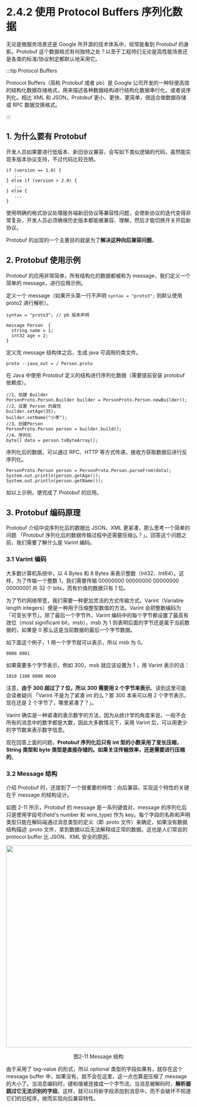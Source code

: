 # 2.4.2 使用 Protocol Buffers 序列化数据

无论是微服务场景还是 Google 所开源的技术体系中，经常能看到 Protobuf 的身影。Protobuf 这个数据格式有何独特之处？以至于工程师们无论是高性能场景还是各类的标准/协议制定都默认地采用它。

:::tip Protocol Buffers

Protocol Buffers（简称 Protobuf 或者 pb）是 Google 公司开发的一种轻便高效的结构化数据存储格式，用来描述各种数据结构进行结构化数据串行化，或者说序列化。相比 XML 和 JSON，Protobuf 更小、更快、更简单，很适合做数据存储或 RPC 数据交换格式。

:::

## 1. 为什么要有 Protobuf

开发人员如果要进行低版本、新旧协议兼容，会写如下类似逻辑的代码，虽然能实现多版本协议支持，不过代码比较丑陋。

```plain
if (version == 1.0) {
   ...
} else if (version > 2.0) {
   ...
} else {
   ...
}
```
使用明确的格式协议处理服务端新旧协议等兼容性问题，会使新协议的迭代变得非常复杂，开发人员必须确保历史版本都能被兼容、理解，然后才能切换开关开启新协议。

Protobuf 的出现的一个主要目的就是为了**解决这种向后兼容问题**。

## 2. Protobuf 使用示例 

Protobuf 的应用非常简单，所有结构化的数据都被称为 message，我们定义一个简单的 message，进行应用示例。

定义一个 message（如果开头第一行不声明 `syntax = "proto3";` 则默认使用 proto2 进行解析）。

```plain
syntax = "proto3"; // pb 版本声明

message Person  { 
  string name = 1;
  int32 age = 2;
}  
```

定义完 message 结构体之后，生成 java 可调用的类文件。

```plain
proto --java_out = / Person.proto
```

在 Java 中使用 Protobuf 定义的结构进行序列化数据（需要提前安装 protobuf 依赖库）。

```plain
//1、创建 Builder
PersonProto.Person.Builder builder = PersonProto.Person.newBuilder();
//2、设置 Person 的属性
builder.setAge(35);
builder.setName("小李");
//3、创建Person
PersonProto.Person person = builder.build();
//4、序列化
byte[] data = person.toByteArray();
```

序列化后的数据，可以通过 RPC、HTTP 等方式传递，接收方获取数据后进行反序列化。

```plain
PersonProto.Person person = PersonProto.Person.parseFrom(data);
System.out.println(person.getAge());
System.out.println(person.getName());
```

如以上示例，便完成了 Protobuf 的应用。

## 3. Protobuf 编码原理

Protobuf 介绍中说序列化后的数据比 JSON、XML 更紧凑，那么思考一个简单的问题 「Protobuf 序列化后的数据传输过程中还需要压缩么？」。回答这个问题之前，我们需要了解什么是 Varint 编码。

### 3.1 Varint 编码

大多数计算机系统中，以 4 Bytes 和 8 Bytes 来表示整数（Int32、Int64）。这样，为了传输一个整数 1，我们需要传输 00000000 00000000 00000000 00000001 共 32 个 bits，而有价值的数据只有 1 位。

为了节约网络带宽，我们需要一种更加灵活的方式传输方式。Varint（Variable length integers）便是一种用于压缩整型数值的方法。Varint 会把整数编码为「可变长字节」。除了最后一个字节外，Varint 编码中的每个字节都设置了最高有效位（most significant bit，msb），msb 为 1 则表明后面的字节还是属于当前数据的，如果是 0 那么这是当前数据的最后一个字节数据。

如下面这个例子，1 用一个字节就可以表示，所以 msb 为 0。
```plain
0000 0001
```
如果需要多个字节表示，例如 300，msb 就应该设置为 1 ，用 Varint 表示的话：

```plain
1010 1100 0000 0010
```

注意，**由于 300 超过了 7 位，所以 300 需要用 2 个字节来表示**。读到这里可能会读者疑问 「Varint 不是为了紧凑 int 的么？那 300 本来可以用 2 个字节表示，现在还是 2 个字节了，哪里紧凑了？」。

Varint 确实是一种紧凑的表示数字的方法，因为从统计学的角度来说，一般不会所有的消息中的数字都是大数，因此大多数情况下，采用 Varint 后，可以用更少的字节数来表示数字信息。

现在回答上面的问题，**Protobuf 序列化后只有 int 型的小数采用了变长压缩，String 类型和 byte 类型是直接存储的。如果关注传输效率，还是需要进行压缩的**。

### 3.2 Message 结构

介绍 Protobuf 时，还提到了一个很重要的特性：向后兼容。实现这个特性的关键在于 message 的结构设计。

如图 2-11 所示，Protobuf 的 message 是一系列键值对，message 的序列化后只是使用字段号(field's number 和 wire_type) 作为 key。每个字段的名称和声明类型只能在解码端通过消息类型的定义（即 .proto 文件）来确定，如果没有数据结构描述 .proto 文件，拿到数据以后无法解释成正常的数据。这也是人们常说的 protocol buffer 比 JSON、XML 安全的原因，

<div  align="center">
	<img src="../assets/protobuf_example.png" width = "550"  align=center />
	<p>图2-11 Message 结构</p>
</div> 

由于采用了 tag-value 的形式，所以 optional 类型的字段如果有，就存在这个 message buffer 中，如果没有，就不会在这里，这一点也算是压缩了 message 的大小了。当消息编码时，键和值被连接成一个字节流，当消息被解码时，**解析器跳过它无法识别的字段**。这样，就可以将新字段添加到消息中，而不会破坏不知道它们的旧程序，继而实现向后兼容特性。
